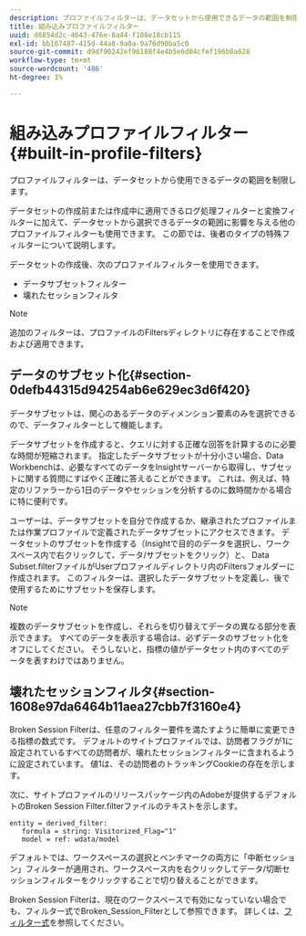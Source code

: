 ```yaml
---
description: プロファイルフィルターは、データセットから使用できるデータの範囲を制限します。
title: 組み込みプロファイルフィルター
uuid: d6854d2c-4643-476e-8a44-f188e18cb115
exl-id: bb167487-415d-44a8-9a0a-9a76d90ba5c0
source-git-commit: d9df90242ef96188f4e4b5e6d04cfef196b0a628
workflow-type: tm+mt
source-wordcount: '486'
ht-degree: 1%

---
```


# 組み込みプロファイルフィルター{#built-in-profile-filters}

プロファイルフィルターは、データセットから使用できるデータの範囲を制限します。

データセットの作成前または作成中に適用できるログ処理フィルターと変換フィルターに加えて、データセットから選択できるデータの範囲に影響を与える他のプロファイルフィルターも使用できます。 この節では、後者のタイプの特殊フィルターについて説明します。

データセットの作成後、次のプロファイルフィルターを使用できます。

* データサブセットフィルター
* 壊れたセッションフィルタ

>[!NOTE]
>
>追加のフィルターは、プロファイルのFiltersディレクトリに存在することで作成および適用できます。

## データのサブセット化{#section-0defb44315d94254ab6e629ec3d6f420}

データサブセットは、関心のあるデータのディメンション要素のみを選択できるので、データフィルターとして機能します。

データサブセットを作成すると、クエリに対する正確な回答を計算するのに必要な時間が短縮されます。 指定したデータサブセットが十分小さい場合、Data Workbenchは、必要なすべてのデータをInsightサーバーから取得し、サブセットに関する質問にすばやく正確に答えることができます。 これは、例えば、特定のリファラーから1日のデータやセッションを分析するのに数時間かかる場合に特に便利です。

ユーザーは、データサブセットを自分で作成するか、継承されたプロファイルまたは作業プロファイルで定義されたデータサブセットにアクセスできます。 データセットのサブセットを作成する（Insightで目的のデータを選択し、ワークスペース内で右クリックして、データ/サブセットをクリック）と、 Data Subset.filterファイルがUserプロファイルディレクトリ内のFiltersフォルダーに作成されます。 このフィルターは、選択したデータサブセットを定義し、後で使用するためにサブセットを保存します。

>[!NOTE]
>
>複数のデータサブセットを作成し、それらを切り替えてデータの異なる部分を表示できます。 すべてのデータを表示する場合は、必ずデータのサブセット化をオフにしてください。 そうしないと、指標の値がデータセット内のすべてのデータを表すわけではありません。

## 壊れたセッションフィルタ{#section-1608e97da6464b11aea27cbb7f3160e4}

Broken Session Filterは、任意のフィルター要件を満たすように簡単に変更できる指標の数式です。 デフォルトのサイトプロファイルでは、訪問者フラグが1に設定されているすべての訪問者が、壊れたセッションフィルターに含まれるように設定されています。 値1は、その訪問者のトラッキングCookieの存在を示します。

次に、サイトプロファイルのリリースパッケージ内のAdobeが提供するデフォルトのBroken Session Filter.filterファイルのテキストを示します。

```
entity = derived_filter:
   formula = string: Visitorized_Flag="1"
   model = ref: wdata/model
```

デフォルトでは、ワークスペースの選択とベンチマークの両方に「中断セッション」フィルターが適用され、ワークスペース内を右クリックしてデータ/切断セッションフィルターをクリックすることで切り替えることができます。

Broken Session Filterは、現在のワークスペースで有効になっていない場合でも、フィルター式でBroken_Session_Filterとして参照できます。 詳しくは、[フィルター式](https://docs.adobe.com/content/help/en/data-workbench/using/client/t-open-ins.html#Syntax_for_Identifiers)を参照してください。
